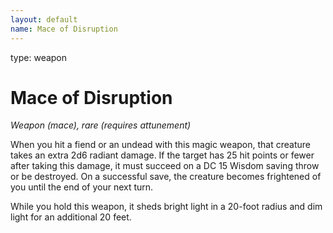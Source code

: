 ```yaml
---
layout: default
name: Mace of Disruption
---
```

type: weapon

# Mace of Disruption 
_Weapon (mace), rare (requires attunement)_ 

When you hit a fiend or an undead with this magic weapon, that creature takes an extra 2d6 radiant damage. If the target has 25 hit points or fewer after taking this damage, it must succeed on a DC 15 Wisdom saving throw or be destroyed. On a successful save, the creature becomes frightened of you until the end of your next turn.

While you hold this weapon, it sheds bright light in a 20-foot radius and dim light for an additional 20 feet. 